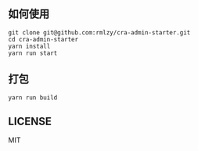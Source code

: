 ## 如何使用
```shell script
git clone git@github.com:rmlzy/cra-admin-starter.git
cd cra-admin-starter
yarn install
yarn run start
```

## 打包
```shell script
yarn run build
```

## LICENSE
MIT
